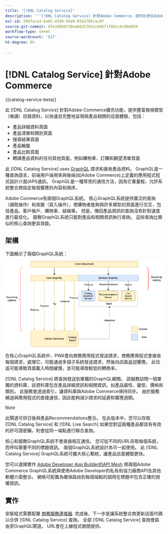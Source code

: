 ```yaml
---
title: '[!DNL Catalog Service]'
description: '''[!DNL Catalog Service] 針對Adobe Commerce，提供比原生Adobe Commerce GraphQL查詢更快速擷取產品顯示頁面和產品清單頁面內容的方法。'
exl-id: 266faca4-6a65-4590-99a9-65b1705cac87
source-git-commit: dfe3d9b8738ea68257831c445f1f0b2c8c8b6859
workflow-type: tm+mt
source-wordcount: '527'
ht-degree: 0%

---
```


# [!DNL Catalog Service] 針對Adobe Commerce

{{catalog-service-beta}}

此 [!DNL Catalog Service] 針對Adobe Commerce擴充功能，提供豐富檢視模型（唯讀）目錄資料，以快速且完整地呈現與產品相關的店面體驗，包括：

* 產品詳細資料頁面
* 產品清單和類別頁面
* 搜尋結果頁面
* 產品輪盤
* 產品比較頁面
* 轉譯產品資料的任何其他頁面，例如購物車、訂購和願望清單頁面

此 [!DNL Catalog Service] uses [GraphQL](https://graphql.org/) 請求和接收產品資料。 GraphQL是一種查詢語言，前端用戶端用來與後端(如Adobe Commerce)上定義的應用程式程式設計介面(API)通訊。 GraphQL是一種常見的通信方法，因為它重量輕，允許系統整合商指定每個響應的內容和順序。

Adobe Commerce有兩個GraphQL系統。 核心GraphQL系統提供廣泛的查詢（讀取操作）和突變（寫入操作），使購物者能夠與許多類型的頁面進行交互，包括產品、客戶帳戶、購物車、結帳等。 但是，傳回產品資訊的查詢沒有針對速度進行最佳化。 服務GraphQL系統只能對產品和相關資訊執行查詢。 這些查詢比類似的核心查詢更具效能。

## 架構

下圖顯示了兩個GraphQL系統：

![目錄架構圖](assets/catalog-service-architecture.png)

在核心GraphQL系統中，PWA會向商務應用程式發送請求，商務應用程式會接收每個請求，處理它，可能通過多個子系統發送請求，然後向店面返迴響應。 此往返可能導致頁面載入時間緩慢，並可能導致較低的轉換率。

[!DNL Catalog Service] 將查詢發送到單獨的GraphQL網關。 該服務訪問一個單獨的資料庫，該資料庫包含產品詳細資訊和相關資訊，如產品屬性、變型、價格和類別。 此服務會透過索引，讓資料庫與Adobe Commerce保持同步。
由於服務繞過與應用程式的直接通信，因此能夠減少請求的延遲和響應週期。

>[!NOTE]
>
>此閘道可供日後與產品Recommendations整合。 在此版本中，您可以存取 [!DNL Catalog Service] 和 [!DNL Live Search] 如果您對這兩種產品都具有有效的許可證密鑰，則會從同一端點進行聯合查詢。

核心和服務GraphQL系統不會直接相互通信。 您可從不同的URL存取每個系統，而呼叫需要不同的標題資訊。 兩個GraphQL系統設計為可一起使用。 此 [!DNL Catalog Service] GraphQL系統可擴大核心繫統，讓產品店面體驗更快。

您可以選擇實作 [Adobe Developer App Builder的API Mesh](https://developer.adobe.com/graphql-mesh-gateway/) 將兩個Adobe Commerce GraphQL系統與使用Adobe Developer的私有和協力廠商API及其他軟體介面整合。 網格可配置為確保路由到每個端點的調用在標題中包含正確的授權資訊。

## 實作

安裝程式需要配置 [商務服務連接器](../landing/saas.md). 完成後，下一步是讓系統整合商更新店面代碼以合併 [!DNL Catalog Service] 查詢。 全部 [!DNL Catalog Service] 查詢會路由至GraphQL閘道。 URL會在上線程式期間提供。
